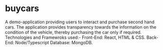 # buycars
A demo-application providing users to interact and purchase second hand cars. The application provides transparency towards the information on the condition of the vehicle, thereby purchasing the car only if required. 
Technologies and Framewroks used:-
  Front-End: React, HTML & CSS.
  Back-End: Node/Typescript
  Database: MongoDB.
